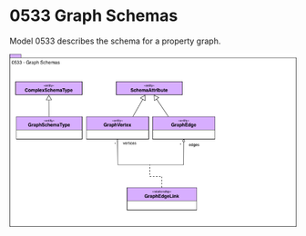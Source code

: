 <!-- SPDX-License-Identifier: CC-BY-4.0 -->
<!-- Copyright Contributors to the Egeria project. -->

# 0533 Graph Schemas

Model 0533 describes the schema for a property graph.

![UML](0533-Graph-Schemas.png)